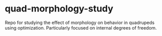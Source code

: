 # quad-morphology-study
Repo for studying the effect of morphology on behavior in quadrupeds using optimization. Particularly focused on internal degrees of freedom. 
